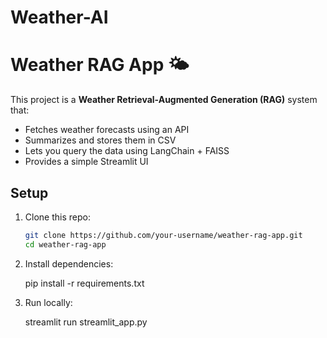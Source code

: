 # Weather-AI
# Weather RAG App 🌤️

This project is a **Weather Retrieval-Augmented Generation (RAG)** system that:
- Fetches weather forecasts using an API
- Summarizes and stores them in CSV
- Lets you query the data using LangChain + FAISS
- Provides a simple Streamlit UI

## Setup

1. Clone this repo:
   ```bash
   git clone https://github.com/your-username/weather-rag-app.git
   cd weather-rag-app
   
2. Install dependencies:

   pip install -r requirements.txt

3. Run locally:

   streamlit run streamlit_app.py


